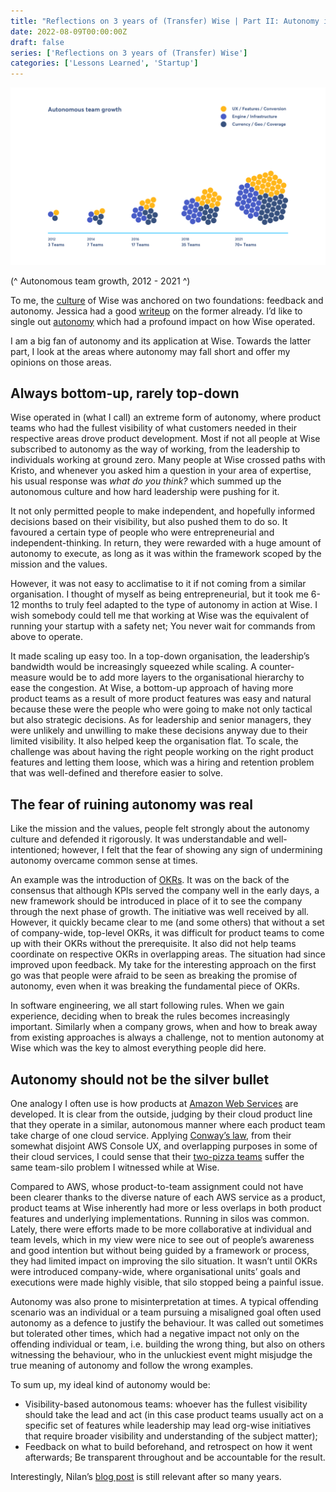 ```yaml
---
title: "Reflections on 3 years of (Transfer) Wise | Part II: Autonomy in the DNA"
date: 2022-08-09T00:00:00Z
draft: false
series: ['Reflections on 3 years of (Transfer) Wise']
categories: ['Lessons Learned', 'Startup']
---
```


![Wise](/wise-autonomous-team-growth-2021.png)

(^ Autonomous team growth, 2012 - 2021 ^)

To me, the [culture](https://medium.com/transferwise-ideas/why-culture-is-key-to-growth-a6935aced37f) of Wise was anchored on two foundations: feedback and autonomy. Jessica had a good [writeup](https://medium.com/transferwise-ideas/scaling-startup-culture-e4ad66ca560d) on the former already. I’d like to single out [autonomy](https://en.wikipedia.org/wiki/Autonomy) which had a profound impact on how Wise operated.

I am a big fan of autonomy and its application at Wise. Towards the latter part, I look at the areas where autonomy may fall short and offer my opinions on those areas. 

## Always bottom-up, rarely top-down

Wise operated in (what I call) an extreme form of autonomy, where product teams who had the fullest visibility of what customers needed in their respective areas drove product development. Most if not all people at Wise subscribed to autonomy as the way of working, from the leadership to individuals working at ground zero. Many people at Wise crossed paths with Kristo, and whenever you asked him a question in your area of expertise, his usual response was *what do you think?* which summed up the autonomous culture and how hard leadership were pushing for it. 

It not only permitted people to make independent, and hopefully informed decisions based on their visibility, but also pushed them to do so. It favoured a certain type of people who were entrepreneurial and independent-thinking. In return, they were rewarded with a huge amount of autonomy to execute, as long as it was within the framework scoped by the mission and the values.

However, it was not easy to acclimatise to it if not coming from a similar organisation. I thought of myself as being entrepreneurial, but it took me 6-12 months to truly feel adapted to the type of autonomy in action at Wise. I wish somebody could tell me that working at Wise was the equivalent of running your startup with a safety net; You never wait for commands from above to operate.

It made scaling up easy too. In a top-down organisation, the leadership’s bandwidth would be increasingly squeezed while scaling. A counter-measure would be to add more layers to the organisational hierarchy to ease the congestion. At Wise, a bottom-up approach of having more product teams as a result of more product features was easy and natural because these were the people who were going to make not only tactical but also strategic decisions. As for leadership and senior managers, they were unlikely and unwilling to make these decisions anyway due to their limited visibility. It also helped keep the organisation flat. To scale, the challenge was about having the right people working on the right product features and letting them loose, which was a hiring and retention problem that was well-defined and therefore easier to solve.   

## The fear of ruining autonomy was real

Like the mission and the values, people felt strongly about the autonomy culture and defended it rigorously. It was understandable and well-intentioned; however, I felt that the fear of showing any sign of undermining autonomy overcame common sense at times.

An example was the introduction of [OKRs](https://rework.withgoogle.com/guides/set-goals-with-okrs/steps/introduction/). It was on the back of the consensus that although KPIs served the company well in the early days, a new framework should be introduced in place of it to see the company through the next phase of growth. The initiative was well received by all. However, it quickly became clear to me (and some others) that without a set of company-wide, top-level OKRs, it was difficult for product teams to come up with their OKRs without the prerequisite. It also did not help teams coordinate on respective OKRs in overlapping areas. The situation had since improved upon feedback. My take for the interesting approach on the first go was that people were afraid to be seen as breaking the promise of autonomy, even when it was breaking the fundamental piece of OKRs.  

In software engineering, we all start following rules. When we gain experience, deciding when to break the rules becomes increasingly important. Similarly when a company grows, when and how to break away from existing approaches is always a challenge, not to mention autonomy at Wise which was the key to almost everything people did here.    

## Autonomy should not be the silver bullet

One analogy I often use is how products at [Amazon Web Services](https://aws.amazon.com) are developed. It is clear from the outside, judging by their cloud product line that they operate in a similar, autonomous manner where each product team take charge of one cloud service. Applying [Conway’s law](https://en.wikipedia.org/wiki/Conway%27s_law), from their somewhat disjoint AWS Console UX, and overlapping purposes in some of their cloud services, I could sense that their [two-pizza teams](https://docs.aws.amazon.com/whitepapers/latest/introduction-devops-aws/two-pizza-teams.html) suffer the same team-silo problem I witnessed while at Wise. 

Compared to AWS, whose product-to-team assignment could not have been clearer thanks to the diverse nature of each AWS service as a product, product teams at Wise inherently had more or less overlaps in both product features and underlying implementations. Running in silos was common. Lately, there were efforts made to be more collaborative at individual and team levels, which in my view were nice to see out of people’s awareness and good intention but without being guided by a framework or process, they had limited impact on improving the silo situation. It wasn’t until OKRs were introduced company-wide, where organisational units’ goals and executions were made highly visible, that silo stopped being a painful issue.

Autonomy was also prone to misinterpretation at times. A typical offending scenario was an individual or a team pursuing a misaligned goal often used autonomy as a defence to justify the behaviour. It was called out sometimes but tolerated other times, which had a negative impact not only on the offending individual or team, i.e. building the wrong thing, but also on others witnessing the behaviour, who in the unluckiest event might misjudge the true meaning of autonomy and follow the wrong examples. 

To sum up, my ideal kind of autonomy would be:
- Visibility-based autonomous teams: whoever has the fullest visibility should take the lead and act (in this case product teams usually act on a specific set of features while leadership may lead org-wise initiatives that require broader visibility and understanding of the subject matter);
- Feedback on what to build beforehand, and retrospect on how it went afterwards;
Be transparent throughout and be accountable for the result.     

Interestingly, Nilan’s [blog post](https://medium.com/transferwise-ideas/we-inspire-smart-people-and-we-trust-them-3ad8ef546d59) is still relevant after so many years. 
